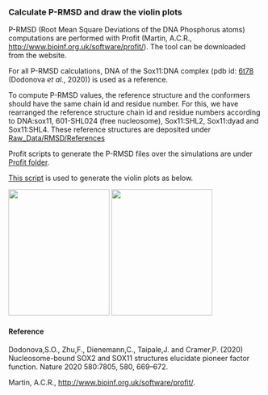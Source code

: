 ### Calculate P-RMSD and draw the violin plots

P-RMSD (Root Mean Square Deviations of the DNA Phosphorus atoms) computations are performed with Profit (Martin, A.C.R., http://www.bioinf.org.uk/software/profit/). The tool can be downloaded from the website.

For all P-RMSD calculations, DNA of the Sox11:DNA complex (pdb id: [6t78](https://www.rcsb.org/structure/6t78) (Dodonova _et al._, 2020)) is used as a reference. 

To compute P-RMSD values, the reference structure and the conformers should have the same chain id and residue number. For this, we have rearranged the reference structure chain id and residue numbers according to DNA:sox11, 601-SHL024 (free nucleosome), Sox11:SHL2, Sox11:dyad and Sox11:SHL4. 
These reference structures are deposited under [Raw_Data/RMSD/References](https://github.com/BurcuOzden/Sox-PTF/tree/main/Raw_Data/RMSD/References)

Profit scripts to generate the P-RMSD files over the simulations are under [Profit folder](https://github.com/BurcuOzden/Sox-PTF/tree/main/Scripts/RMSD/Profit).

[This script](https://github.com/BurcuOzden/Sox-PTF/blob/main/Scripts/RMSD/PRMSD-violinplots.ipynb) is used to generate the violin plots as below.


<img src="https://user-images.githubusercontent.com/64282221/169827312-3be7f536-1b6f-4785-801f-2968f843732f.png" width="200" height="250">   <img src="https://user-images.githubusercontent.com/64282221/169827559-a94952e3-df27-4a9e-af3b-31fd6e521507.png" width="200" height="250">



#### Reference

Dodonova,S.O., Zhu,F., Dienemann,C., Taipale,J. and Cramer,P. (2020) Nucleosome-bound SOX2 and SOX11 structures elucidate pioneer factor function. Nature 2020 580:7805, 580, 669–672.

Martin, A.C.R., http://www.bioinf.org.uk/software/profit/.
